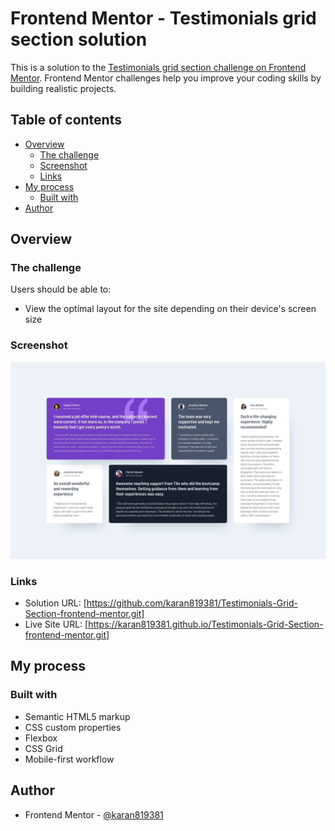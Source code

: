 # Frontend Mentor - Testimonials grid section solution

This is a solution to the [Testimonials grid section challenge on Frontend Mentor](https://www.frontendmentor.io/challenges/testimonials-grid-section-Nnw6J7Un7). Frontend Mentor challenges help you improve your coding skills by building realistic projects. 

## Table of contents

- [Overview](#overview)
  - [The challenge](#the-challenge)
  - [Screenshot](#screenshot)
  - [Links](#links)
- [My process](#my-process)
  - [Built with](#built-with)
- [Author](#author)


## Overview

### The challenge

Users should be able to:

- View the optimal layout for the site depending on their device's screen size

### Screenshot

![](./design/desktop-design.jpg)

### Links

- Solution URL: [https://github.com/karan819381/Testimonials-Grid-Section-frontend-mentor.git]
- Live Site URL: [https://karan819381.github.io/Testimonials-Grid-Section-frontend-mentor.git]

## My process

### Built with

- Semantic HTML5 markup
- CSS custom properties
- Flexbox
- CSS Grid
- Mobile-first workflow

## Author

- Frontend Mentor - [@karan819381](https://www.frontendmentor.io/profile/karan819381)